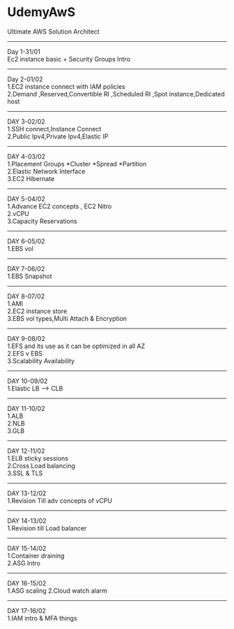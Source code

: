 # UdemyAwS
Ultimate AWS Solution Architect <br>
___
Day 1-31/01<br>
Ec2 instance basic + Security Groups Intro <br>
<b><hr></b>
Day 2-01/02<br>
1.EC2 instance connect with IAM policies <br>
2.Demand ,Reserved,Convertible RI ,Scheduled RI ,Spot instance,Dedicated host <br>
<hr>
DAY 3-02/02<br>
1.SSH connect,Instance Connect<br>
2.Public Ipv4,Private Ipv4,Elastic IP<br>
<hr>
DAY 4-03/02<br>
1.Placement Groups *Cluster *Spread *Partition<br>
2.Elastic Network Interface <br>
3.EC2 Hibernate<br>
<hr>
DAY 5-04/02<br>
1.Advance EC2 concepts , EC2 Nitro <br>
2.vCPU<br>
3.Capacity Reservations<br>
<hr>
DAY 6-05/02<br>
1.EBS vol <br>
<hr>
DAY 7-06/02<br>
1.EBS Snapshot
<hr>
DAY 8-07/02<br>
1.AMI <br>
2.EC2 instance store <br>
3.EBS vol types,Multi Attach & Encryption <br>
<hr>
DAY 9-08/02<br>
1.EFS and its use as it can be optimized in all AZ <br>
2.EFS v EBS <br>
3.Scalability Availability
<hr>
DAY 10-09/02<br>
1.Elastic LB --> CLB 
<hr>
DAY 11-10/02<br>
1.ALB <br>
2.NLB <br>
3.GLB <br>
<hr>
DAY 12-11/02<br>
1.ELB sticky sessions <br>
2.Cross Load balancing <br>
3.SSL & TLS <br>
<hr>
DAY 13-12/02<br>
1.Revision Till adv concepts of vCPU
<hr>
DAY 14-13/02<br>
1.Revision till Load balancer
<hr>
DAY 15-14/02<br>
1.Container draining <br>
2.ASG Intro
<hr>
DAY 16-15/02<br>
1.ASG scaling 
2.Cloud watch alarm
<hr>
DAY 17-16/02<br>
1.IAM intro & MFA things
